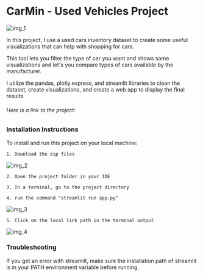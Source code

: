 # CarMin - Used Vehicles Project

![img_1](..\images\img_1.jpg)
 
 In this project, I use a used cars inventory dataset to create some useful visualizations that can help with shopping for cars.

 This tool lets you filter the type of car you want and shows some visualizations and let's you compare types of cars available by the manufacturer.

 I utilize the pandas, plotly.express, and streamlit libraries to clean the dataset, create visualizations, and create a web app to display the final results.

 ###### Here is a link to the project: 



### Installation Instructions

To install and run this project on your local machine:


    1. Download the zip files

![img_2](..\images\img_2.png)

    2. Open the project folder in your IDE

    3. In a terminal, go to the project directory

    4. run the command "streamlit run app.py"

![img_3](..\images\img_3.png)

    5. Click on the local link path in the terminal output

![img_4](..\images\img_4.png)


### Troubleshooting

If you get an error with streamlit, make sure the installation path of streamlit is in your PATH environment variable before running.
